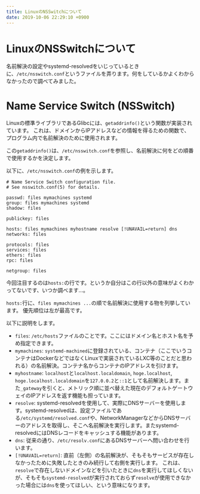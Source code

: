 ```yaml
---
title: LinuxのNSSwitchについて
date: 2019-10-06 22:29:10 +0900
---
```

LinuxのNSSwitchについて
===

名前解決の設定やsystemd-resolvedをいじっているときに、`/etc/nsswitch.conf`というファイルを弄ります。何をしているかよくわからなかったので調べてみました。

# Name Service Switch (NSSwitch)

Linuxの標準ライブラリであるGlibcには、`getaddrinfo()`という関数が実装されています。
これは、ドメインからIPアドレスなどの情報を得るための関数で、プログラム内で名前解決のために使用されます。

この`getaddrinfo()`は、`/etc/nsswitch.conf`を参照し、名前解決に何をどの順番で使用するかを決定します。

以下に、`/etc/nsswitch.conf`の例を示します。

```
# Name Service Switch configuration file.
# See nsswitch.conf(5) for details.

passwd: files mymachines systemd
group: files mymachines systemd
shadow: files

publickey: files

hosts: files mymachines myhostname resolve [!UNAVAIL=return] dns
networks: files

protocols: files
services: files
ethers: files
rpc: files

netgroup: files
```

今回注目するのは`hosts:`の行です。というか自分はこの行以外の意味がよくわかってないです、いつか調べます…。

`hosts:`行に、`files mymachines ...`の順で名前解決に使用する物を列挙しています。
優先順位は左が最高です。

以下に説明をします。

- `files`: `/etc/hosts`ファイルのことです。ここにはドメイン名とホスト名を予め指定できます。
- `mymachines`: `systemd-machined`に登録されている、コンテナ（ここでいうコンテナはDockerなどではなくLinuxで実装されているLXC等のことだと思われる）の名前解決。コンテナ名からコンテナのIPアドレスを引けます。
- `myhostname`: `localhost`と`localhost.localdomain`, `hoge.localhost`, `hoge.localhost.localdomain`を`127.0.0.2`と`::1`として名前解決します。また`_gateway`を引くと、メトリック順に並べ替えた現在のデフォルトゲートウェイのIPアドレスを返す機能も担っています。
- `resolve`: systemd-resolvedを使用して、実際にDNSサーバーを使用します。systemd-resolvedは、設定ファイルである`/etc/systemd/resolved.conf`や、NetworkManagerなどからDNSサーバーのアドレスを取得し、そこへ名前解決を実行します。またsystemd-resolvedにはDNSレコードをキャッシュする機能があります。
- `dns`: 従来の通り、`/etc/resolv.conf`にあるDNSサーバーへ問い合わせを行います。
- `[!UNAVAIL=return]`: 直前（左側）の名前解決が、そもそもサービスが存在しなかったために失敗したときのみ続行して右側を実行します。
これは、`resolve`で存在しないドメインなどを引いたときに`dns`を実行してほしくないが、そもそも`systemd-resolved`が実行されておらず`resolve`が使用できなかった場合には`dns`を使ってほしい、という意味になります。
